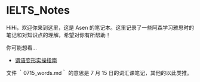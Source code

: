 # IELTS_Notes

HiHi，欢迎你来到这里，这是 Asen 的笔记本。这里记录了一些阿森学习雅思时的笔记和对知识点的理解，希望对你有所帮助！

你可能想看...

- [谓语变形实操指南](./0717_grammar.md)

文件 ｀0715_words.md｀ 的意思是 7 月 15 日的词汇课笔记，其他的以此类推。
